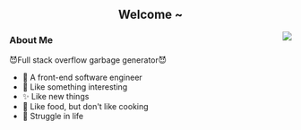 <h2 align="center">Welcome ~</h2>

<img align="right" src="https://almanac.baii.icu/api/almanac/picture" />

### About Me
😈Full stack overflow garbage generator😈

- 🔧 A front-end software engineer
- 🎉 Like something interesting
- ✨ Like new things
- 🥘 Like food, but don't like cooking
- 🎢 Struggle in life
